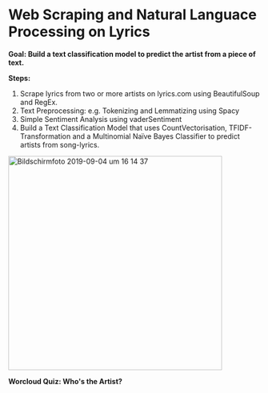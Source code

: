 # Web Scraping and Natural Languace Processing on Lyrics

**Goal: Build a text classification model to predict the artist from a piece of text.**

**Steps:**
1. Scrape lyrics from two or more artists on lyrics.com using BeautifulSoup and RegEx.
2. Text Preprocessing:  e.g. Tokenizing and Lemmatizing using Spacy
3. Simple Sentiment Analysis using vaderSentiment
4. Build a Text Classification Model that uses CountVectorisation, TFIDF-Transformation and a Multinomial Naïve Bayes Classifier to predict artists from song-lyrics.

<img width="427" alt="Bildschirmfoto 2019-09-04 um 16 14 37" src="https://user-images.githubusercontent.com/50407361/64263170-81d2d000-cf2f-11e9-8dd0-2401e9783cbe.png">

**Worcloud Quiz: Who's the Artist?**
